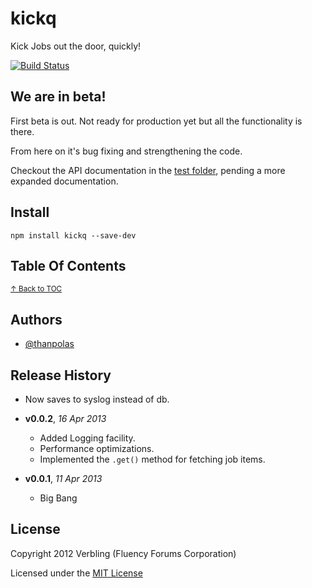 # kickq

Kick Jobs out the door, quickly!

[![Build Status](https://travis-ci.org/verbling/kickq.png?branch=master)](https://travis-ci.org/verbling/kickq)

## We are in beta!

First beta is out. Not ready for production yet but all the functionality is there.

From here on it's bug fixing and strengthening the code.

Checkout the API documentation in the [test folder](test/), pending a more expanded documentation.

## Install

```shell
npm install kickq --save-dev
```

## Table Of Contents


<sup>[↑ Back to TOC](#table-of-contents)</sup>


## Authors

* [@thanpolas][thanpolas]

## Release History
  - Now saves to syslog instead of db.
- **v0.0.2**, *16 Apr 2013*
  - Added Logging facility.
  - Performance optimizations.
  - Implemented the `.get()` method for fetching job items.

- **v0.0.1**, *11 Apr 2013*
  - Big Bang

## License
Copyright 2012 Verbling (Fluency Forums Corporation)

Licensed under the [MIT License](LICENSE-MIT)

[grunt]: http://gruntjs.com/
[Getting Started]: https://github.com/gruntjs/grunt/wiki/Getting-started
[Gruntfile]: https://github.com/gruntjs/grunt/wiki/Sample-Gruntfile "Grunt's Gruntfile.js"
[grunt-replace]: https://github.com/erickrdch/grunt-string-replace "Grunt string replace"
[grunt-S3]: https://github.com/pifantastic/grunt-s3 "grunt-s3 task"
[thanpolas]: https://github.com/thanpolas "Thanasis Polychronakis"
